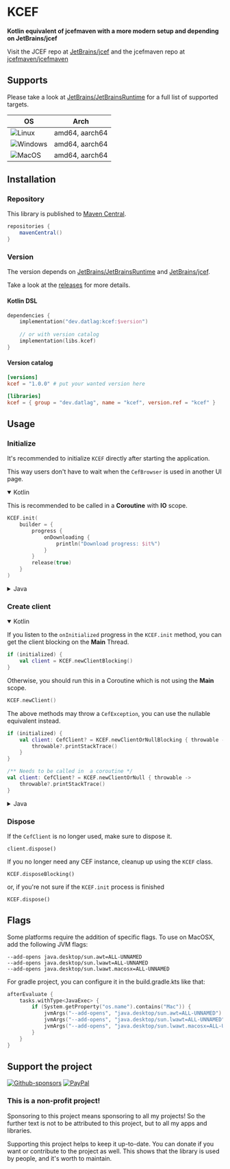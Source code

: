 # KCEF

**Kotlin equivalent of jcefmaven with a more modern setup and depending on JetBrains/jcef**

Visit the JCEF repo at [JetBrains/jcef](https://github.com/JetBrains/jcef) and the jcefmaven repo at [jcefmaven/jcefmaven](https://github.com/jcefmaven/jcefmaven/)

## Supports

Please take a look at [JetBrains/JetBrainsRuntime](https://github.com/JetBrains/JetBrainsRuntime/releases) for a full list of supported targets.

| OS | Arch |
|----|------|
|![Linux](https://cdn.simpleicons.org/linux/000/fff)    | amd64, aarch64 |
|![Windows](https://cdn.simpleicons.org/windows/000/fff)| amd64, aarch64 |
|![MacOS](https://cdn.simpleicons.org/macos/000/fff)    | amd64, aarch64 |

## Installation

### Repository

This library is published to [Maven Central](https://mvnrepository.com/artifact/dev.datlag/kcef).

```gradle
repositories {
    mavenCentral()
}
```

### Version

The version depends on [JetBrains/JetBrainsRuntime](https://github.com/JetBrains/JetBrainsRuntime/releases) and [JetBrains/jcef](https://github.com/JetBrains/jcef).

Take a look at the [releases](https://github.com/DATL4G/KCEF/releases) for more details.

#### Kotlin DSL

```kotlin
dependencies {
    implementation("dev.datlag:kcef:$version")
    
    // or with version catalog
    implementation(libs.kcef)
}
```

#### Version catalog

```toml
[versions]
kcef = "1.0.0" # put your wanted version here

[libraries]
kcef = { group = "dev.datlag", name = "kcef", version.ref = "kcef" }
```

## Usage

### Initialize

It's recommended to initialize `KCEF` directly after starting the application.

This way users don't have to wait when the `CefBrowser` is used in another UI page.

<details open>
<summary>Kotlin</summary>

This is recommended to be called in a **Coroutine** with **IO** scope.

```kotlin
KCEF.init(
    builder = {
        progress {
            onDownloading {
                println("Download progress: $it%")
            }
        }
        release(true)
    }
)
```

</details>

<details>
<summary>Java</summary>

This is recommended to be called in a **IO** Thread.

```java
KCEF.initBlocking(
    new KCEFBuilder().progress(
        new InitProgress.Builder().onDownloading(progress -> {
            System.out.println("Download progress: " + progress + "%");
        }).build()
    ).release(true),
    throwable -> {
        if (throwable != null) {
            throwable.printStackTrace();
        }
    },
    () -> {
        System.out.println("Restart required");
    }
);
```

</details>

### Create client

<details open>
<summary>Kotlin</summary>

If you listen to the `onInitialized` progress in the `KCEF.init` method, you can get the client blocking on the **Main** Thread.

```kotlin
if (initialized) {
    val client = KCEF.newClientBlocking()
}
```

Otherwise, you should run this in a Coroutine which is not using the **Main** scope.

```kotlin
KCEF.newClient()
```

The above methods may throw a `CefException`, you can use the nullable equivalent instead.

```kotlin
if (initialized) {
    val client: CefClient? = KCEF.newClientOrNullBlocking { throwable ->
        throwable?.printStackTrace()
    }
}
```

```kotlin
/** Needs to be called in  a coroutine */
val client: CefClient? = KCEF.newClientOrNull { throwable ->
    throwable?.printStackTrace()
}
```

</details>

<details>
<summary>Java</summary>

If you listen to the `onInitialized` progress in the `KCEF.init` method, you can get the client blocking on the **Main** Thread.

```java
if (initialized) {
    CefClient client = CefClient client = KCEF.newClientBlocking();
}
```

Otherwise, you should run this in a new Thread.

```java
/** Run in a new Thread */
CefClient client = CefClient client = KCEF.newClientBlocking();
```

The above methods may throw a `CefException`, you can use the nullable equivalent instead.

```java
if (initialized) {
    CefClient client = KCEF.newClientOrNullBlocking(throwable -> {
        if (throwable != null) {
            throwable.printStackTrace()
        }
    });
}
```

```java
/** Should be called in a new Thread */
CefClient client = KCEF.newClientOrNullBlocking(throwable -> {
    if (throwable != null) {
        throwable.printStackTrace()
    }
});
```

</details>

### Dispose

If the `CefClient` is no longer used, make sure to dispose it.

`client.dispose()`

If you no longer need any CEF instance, cleanup up using the `KCEF` class.

`KCEF.disposeBlocking()`

or, if you're not sure if the `KCEF.init` process is finished

`KCEF.dispose()`

## Flags

Some platforms require the addition of specific flags. To use on MacOSX, add the following JVM flags:

```
--add-opens java.desktop/sun.awt=ALL-UNNAMED
--add-opens java.desktop/sun.lwawt=ALL-UNNAMED
--add-opens java.desktop/sun.lwawt.macosx=ALL-UNNAMED
```

For gradle project, you can configure it in the build.gradle.kts like that:

```kotlin
afterEvaluate {
    tasks.withType<JavaExec> {
        if (System.getProperty("os.name").contains("Mac")) {
            jvmArgs("--add-opens", "java.desktop/sun.awt=ALL-UNNAMED")
            jvmArgs("--add-opens", "java.desktop/sun.lwawt=ALL-UNNAMED")
            jvmArgs("--add-opens", "java.desktop/sun.lwawt.macosx=ALL-UNNAMED")
        }
    }
}
```

## Support the project

[![Github-sponsors](https://img.shields.io/badge/sponsor-30363D?style=for-the-badge&logo=GitHub-Sponsors&logoColor=#EA4AAA)](https://github.com/sponsors/DATL4G)
[![PayPal](https://img.shields.io/badge/PayPal-00457C?style=for-the-badge&logo=paypal&logoColor=white)](https://paypal.me/datlag)

### This is a non-profit project!

Sponsoring to this project means sponsoring to all my projects!
So the further text is not to be attributed to this project, but to all my apps and libraries.

Supporting this project helps to keep it up-to-date. You can donate if you want or contribute to the project as well.
This shows that the library is used by people, and it's worth to maintain.
